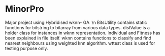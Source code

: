 # MinorPro
Major project using Hybridised wknn- GA. \n
BitsUtility contains static functions for bitstring to bitarray from various data types.
distValue is a holder class for instances in wknn representation.
Individual and Fitness has been explained in file itself.
wknn contains functions to classify and find nearest neighbours using weighted knn algorithm.
wttest class is used for testing purpose only.
